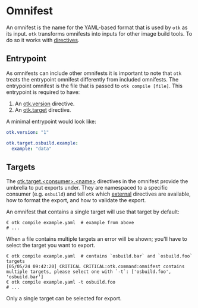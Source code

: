# Omnifest

An omnifest is the name for the YAML-based format that is used by `otk` as its input. `otk` transforms omnifests into inputs for other image build tools. To do so it works with [directives](./directive).

## Entrypoint

As omnifests can include other omnifests it is important to note that `otk` treats the entrypoint omnifest differently from included omnifests. The entrypoint omnifest is the file that is passed to `otk compile [file]`. This entrypoint is required to have:

1. An [otk.version](./directive#otkversion) directive.
1. An [otk.target](./directive#otktarget) directive.

A minimal entrypoint would look like:

```yaml
otk.version: "1"

otk.target.osbuild.example:
  example: "data"
```

## Targets

The [otk.target.\<consumer\>.\<name\>](./directive#otktargetconsumername) directives in the omnifest provide the umbrella to put exports under. They are namespaced to a specific consumer (e.g. `osbuild`) and tell `otk` which [external](./external) directives are available, how to format the export, and how to validate the export.

An omnifest that contains a single target will use that target by default:

```
€ otk compile example.yaml  # example from above
# ...
```

When a file contains multiple targets an error will be shown; you'll have to select the target you want to export.


```
€ otk compile example.yaml  # contains `osbuild.bar` and `osbuild.foo` targets
[05/05/24 09:42:20] CRITICAL CRITICAL:otk.command:omnifest contains multiple targets, please select one with `-t`: ['osbuild.foo', 'osbuild.bar']
€ otk compile example.yaml -t osbuild.foo
# ...
```

Only a single target can be selected for export.

